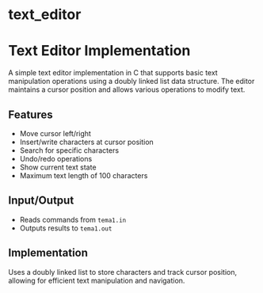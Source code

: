 # text_editor

# Text Editor Implementation

A simple text editor implementation in C that supports basic text manipulation operations using a doubly linked list data structure. The editor maintains a cursor position and allows various operations to modify text.

## Features
- Move cursor left/right
- Insert/write characters at cursor position
- Search for specific characters
- Undo/redo operations
- Show current text state
- Maximum text length of 100 characters

## Input/Output
- Reads commands from `tema1.in`
- Outputs results to `tema1.out`

## Implementation
Uses a doubly linked list to store characters and track cursor position, allowing for efficient text manipulation and navigation.
